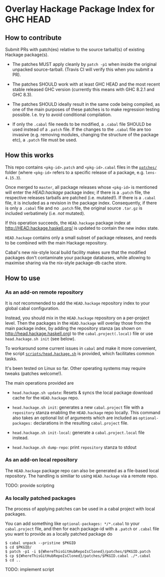 # Overlay Hackage Package Index for GHC HEAD

## How to contribute

Submit PRs with patch(es) relative to the source tarball(s) of
existing Hackage package(s).

- The patches MUST apply cleanly by `patch -p1` when inside the
  original unpacked source-tarball. (Travis CI will verify this when
  you submit a PR).

- The patches SHOULD work with at least GHC HEAD and the most recent
  stable released GHC version (currently this means with GHC 8.2.1 and
  GHC 8.3).

- The patches SHOULD ideally result in the same code being compiled,
  as one of the main purposes of these patches is to make regression
  testing possible. I.e. try to avoid conditional compilation.

- If only the `.cabal` file needs to be modified, a `.cabal` file
  SHOULD be used instead of a `.patch` file. If the changes to the
  `.cabal` file are too invasive (e.g. removing modules, changing the
  structure of the package etc), a `.patch` file must be used.

## How this works

This repo contains `<pkg-id>.patch` and `<pkg-id>.cabal` files in the
[`patches/`](./patches/) folder (where `<pkg-id>` refers to a specific
release of a package, e.g. `lens-4.15.3`).

Once merged to `master`, all package releases whose `<pkg-id>` is
mentioned will enter the *HEAD.hackage* package index; if there is a
`.patch` file, the respective releases tarballs are patched
(i.e. mutated!). If there is a `.cabal` file, it is included as a
revision in the package index. Consequently, if there is only a
`.cabal` file and no `.patch` file, the original source `.tar.gz` is
included verbatimely (i.e. *not* mutated).

If this operation succeeds, the `HEAD.hackage` package index at
http://HEAD.hackage.haskell.org/ is updated to contain the new index
state.

`HEAD.hackage` contains only a small subset of package releases,
and needs to be combined with the main Hackage repository.

Cabal's new nix-style local build facility makes sure that the
modified packages don't contaminate your package databases, while
allowing to maximise sharing via the nix-style package-db cache store.

## How to use

### As an add-on remote repository

It is *not* recommended to add the `HEAD.hackage` repository index to
your global cabal configuration.

Instead, you should mix in the `HEAD.hackage` repository on a
per-project level. Then the packages in the `HEAD.hackage` will
overlay those from the main package index, by adding the repository stanza (as shown on http://head.hackage.haskell.org) to the `cabal.project(.local)` file or use `head.hackage.sh init` (see below).

To workaround some current issues in `cabal` and make it more
convenient, the script
[`scripts/head.hackage.sh`](scripts/head.hackage.sh) is provided,
which facilitates common tasks.

It's been tested on Linux so far. Other operating systems may require
tweaks (patches welcome!).

The main operations provided are

- `head.hackage.sh update`: Resets & syncs the local package download cache for the `HEAD.hackage` repo.

- `head.hackage.sh init`: generates a new `cabal.project` file with a `repository` stanza enabling the `HEAD.hackage` repo locally. This command also takes an optional list of arguments which are included as `optional-packages:` declarations in the resulting `cabal.project` file.

- `head.hackage.sh init-local`: generate a `cabal.project.local` file instead.

- `head.hackage.sh dump-repo`: print `repository` stanza to stdout


### As an add-on local repository

The `HEAD.hackage` package repo can also be generated as a file-based
local repository. The handling is similiar to using `HEAD.hackage` via
a remote repo.

TODO: provide scripting

### As locally patched packages

The process of applying patches can be used in a cabal project with
local packages.

You can add something like `optional-packages: */*.cabal` to your
`cabal.project` file, and then for each package-id with a `.patch` or
`.cabal` file you want to provide as a locally patched package do

```
$ cabal unpack --pristine $PKGID
$ cd $PKGID/
$ patch -p1 -i ${WhereThisGitHubRepoIsCloned}/patches/$PKGID.patch
$ cp ${WhereThisGitHubRepoIsCloned}/patches/$PKGID.cabal ./*.cabal
$ cd ..
```

TODO: implement script
